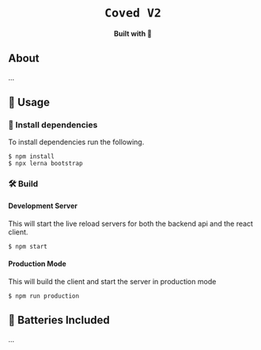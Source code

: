 <div align="center">

  <h1><code>Coved V2</code></h1>

  <strong>Built with 💖</strong>
</div>

## About
...

## 🚴 Usage

### 🐑 Install dependencies
To install dependencies run the following.

```
$ npm install
$ npx lerna bootstrap
```

### 🛠️ Build 

#### Development Server
This will start the live reload servers for both the backend api and the react client.
```
$ npm start
```

#### Production Mode
This will build the client and start the server in production mode 
```
$ npm run production
```

## 🔋 Batteries Included
...
